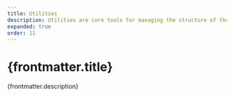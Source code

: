 ```yaml
---
title: Utilities
description: Utilities are core tools for managing the structure of the admin and global settings.
expanded: true
order: 11
---
```


# {frontmatter.title}

<Lede>{frontmatter.description}</Lede>

<Examples />

<Props componentName={frontmatter.title} />
